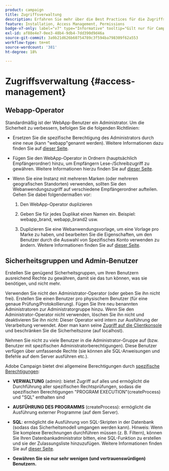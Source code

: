 ```yaml
---
product: campaign
title: Zugriffsverwaltung
description: Erfahren Sie mehr über die Best Practices für die Zugriffsverwaltung
feature: Installation, Access Management, Permissions
badge-v7-only: label="v7" type="Informative" tooltip="Gilt nur für Campaign Classic v7"
exl-id: af88e4e7-0ee3-48b4-9db4-7dd390d9d46a
source-git-commit: 3a9b21d626b60754789c3f594ba798309f62a553
workflow-type: tm+mt
source-wordcount: '381'
ht-degree: 18%

---
```


# Zugriffsverwaltung  {#access-management}



## Webapp-Operator

Standardmäßig ist der WebApp-Benutzer ein Administrator. Um die Sicherheit zu verbessern, befolgen Sie die folgenden Richtlinien:

* Ersetzen Sie die spezifische Berechtigung des Administrators durch eine neue (kann &quot;webapp&quot;genannt werden). Weitere Informationen dazu finden Sie auf [dieser Seite](../../platform/using/access-management.md).

* Fügen Sie den WebApp-Operator in Ordnern (hauptsächlich Empfängerordner) hinzu, um Empfängern Lese-/Schreibzugriff zu gewähren. Weitere Informationen hierzu finden Sie auf [dieser Seite](../../platform/using/access-management.md).

* Wenn Sie eine Instanz mit mehreren Marken (oder mehreren geografischen Standorten) verwenden, sollten Sie den Webanwendungszugriff auf verschiedene Empfängerordner aufteilen. Gehen Sie dabei folgendermaßen vor:

   1. Den WebApp-Operator duplizieren

   1. Geben Sie für jedes Duplikat einen Namen ein. Beispiel: webapp_brand, webapp_brand2 usw.

   1. Duplizieren Sie eine Webanwendungsvorlage, um eine Vorlage pro Marke zu haben, und bearbeiten Sie die Eigenschaften, um den Benutzer durch die Auswahl von Spezifisches Konto verwenden zu ändern.  Weitere Informationen finden Sie auf [dieser Seite](../../web/using/defining-web-forms-properties.md).

## Sicherheitsgruppen und Admin-Benutzer

Erstellen Sie genügend Sicherheitsgruppen, um Ihren Benutzern ausreichend Rechte zu gewähren, damit sie das tun können, was sie benötigen, und nicht mehr.

Verwenden Sie nicht den Administrator-Operator (oder geben Sie ihn nicht frei). Erstellen Sie einen Benutzer pro physischem Benutzer (für eine genaue Prüfung/Protokollierung). Fügen Sie Ihre neu benannten Administratoren zur Administratorgruppe hinzu. Wenn Sie den Administrator-Operator nicht verwenden, löschen Sie ihn nicht und deaktivieren Sie ihn nicht: Dieser Operator wird intern zur Ausführung der Verarbeitung verwendet. Aber man kann seine [Zugriff auf die Clientkonsole](../../platform/using/access-management.md) und beschränken Sie die Sicherheitszone (auf localhost).

Nehmen Sie nicht zu viele Benutzer in die Administrator-Gruppe auf (bzw. Benutzer mit spezifischen Administratorberechtigungen). Diese Benutzer verfügen über umfassende Rechte (sie können alle SQL-Anweisungen und Befehle auf dem Server ausführen etc.).

Adobe Campaign bietet drei allgemeine Berechtigungen durch [spezifische Berechtigungen](../../platform/using/access-management.md#named-rights):

* **VERWALTUNG** (admin): bietet Zugriff auf alles und ermöglicht die Durchführung aller spezifischen Rechtsprüfungen, sodass die spezifischen Berechtigungen &quot;PROGRAM EXECUTION&quot;(createProcess) und &quot;SQL&quot; enthalten sind

* **AUSFÜHRUNG DES PROGRAMMS** (createProcess): ermöglicht die Ausführung externer Programme (auf dem Server).

* **SQL**: ermöglicht die Ausführung von SQL-Skripten in der Datenbank (sodass das Sicherheitsmodell umgangen werden kann). Hinweis: Wenn Sie komplexe Berechnungen durchführen müssen (z. B. Filtern), können Sie Ihren Datenbankadministrator bitten, eine SQL-Funktion zu erstellen und sie der Zulassungsliste hinzuzufügen. Weitere Informationen finden Sie auf [dieser Seite](../../installation/using/scripting-coding-guidelines.md).

* **Gewähren Sie sie nur sehr wenigen (und vertrauenswürdigen) Benutzern.**
